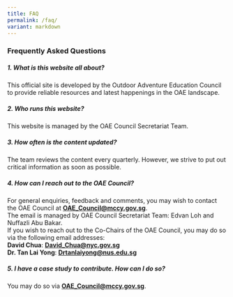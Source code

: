 ```yaml
---
title: FAQ
permalink: /faq/
variant: markdown
---
```

### **Frequently Asked Questions**

##### 1. What is this website all about?
This official site is developed by the Outdoor Adventure Education Council to provide reliable resources and latest happenings in the OAE landscape.

##### 2. Who runs this website?
This website is managed by the OAE Council Secretariat Team.

##### 3. How often is the content updated?
The team reviews the content every quarterly. However, we strive to put out critical information as soon as possible.

##### 4. How can I reach out to the OAE Council?
For general enquiries, feedback and comments, you may wish to contact the OAE Council at **[OAE\_Council@mccy.gov.sg](mailto:)**.  
The email is managed by OAE Council Secretariat Team: Edvan Loh and Nuffazli Abu Bakar.  
If you wish to reach out to the Co-Chairs of the OAE Council, you may do so via the following email addresses:  
**David Chua**: **[David\_Chua@nyc.gov.sg](mailto:)**  
**Dr. Tan Lai Yong**: **[Drtanlaiyong@nus.edu.sg](mailto:)**

##### 5. I have a case study to contribute. How can I do so?
You may do so via **[OAE\_Council@mccy.gov.sg](mailto:)**.
